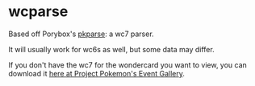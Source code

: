 # wcparse

Based off Porybox's [pkparse](https://github.com/porybox/pkparse): a wc7 parser. 

It will usually work for wc6s as well, but some data may differ.

If you don't have the wc7 for the wondercard you want to view, you can download it [here at Project Pokemon's Event Gallery](https://github.com/projectpokemon/EventsGallery).